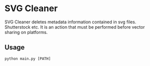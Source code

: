 # SVG Cleaner

SVG Cleaner deletes metadata information contained in svg files. Shutterstock etc. It is an action that must be performed before vector sharing on platforms.

## Usage

`
python main.py [PATH]
`